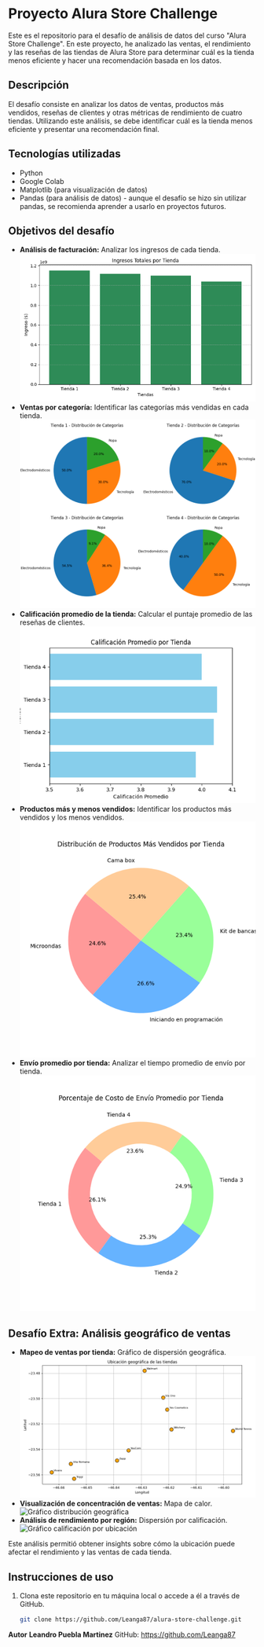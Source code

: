 # Proyecto Alura Store Challenge

Este es el repositorio para el desafío de análisis de datos del curso "Alura Store Challenge". En este proyecto, he analizado las ventas, el rendimiento y las reseñas de las tiendas de Alura Store para determinar cuál es la tienda menos eficiente y hacer una recomendación basada en los datos.

## Descripción

El desafío consiste en analizar los datos de ventas, productos más vendidos, reseñas de clientes y otras métricas de rendimiento de cuatro tiendas. Utilizando este análisis, se debe identificar cuál es la tienda menos eficiente y presentar una recomendación final.

## Tecnologías utilizadas

- Python  
- Google Colab  
- Matplotlib (para visualización de datos)  
- Pandas (para análisis de datos) - aunque el desafío se hizo sin utilizar pandas, se recomienda aprender a usarlo en proyectos futuros.

## Objetivos del desafío

- **Análisis de facturación:** Analizar los ingresos de cada tienda.  
![Gráfico ventas por tienda](img/Ingresos_totales_tiendas_barra.png)
- **Ventas por categoría:** Identificar las categorías más vendidas en cada tienda.  
![Gráfico ventas por categoría](img/categorias_pastel.png)
- **Calificación promedio de la tienda:** Calcular el puntaje promedio de las reseñas de clientes.  
![Gráfico calificación promedio](img/calificacion_promedio_barra_horizontal.png)
- **Productos más y menos vendidos:** Identificar los productos más vendidos y los menos vendidos.  
![Gráfico productos más vendidos](img/productos_mas_vendidos_torta.png)
- **Envío promedio por tienda:** Analizar el tiempo promedio de envío por tienda.  
![Gráfico costo de envío promedio](img/costo_envio_promedio_donut.png)

## Desafío Extra: Análisis geográfico de ventas

- **Mapeo de ventas por tienda:** Gráfico de dispersión geográfica.  
![Gráfico ubicación geográfica](img/ubicacion_geografica_mapeado.png)
- **Visualización de concentración de ventas:** Mapa de calor.  
![Gráfico distribución geográfica](img/Distribucion_geografica_dispersion.png)
- **Análisis de rendimiento por región:** Dispersión por calificación.  
![Gráfico calificación por ubicación](img/Distribucion_geografica_calificacion_dispersion.png)



Este análisis permitió obtener insights sobre cómo la ubicación puede afectar el rendimiento y las ventas de cada tienda.

## Instrucciones de uso

1. Clona este repositorio en tu máquina local o accede a él a través de GitHub.
   
   ```bash
   git clone https://github.com/Leanga87/alura-store-challenge.git

**Autor**
**Leandro Puebla Martinez**
GitHub: https://github.com/Leanga87
